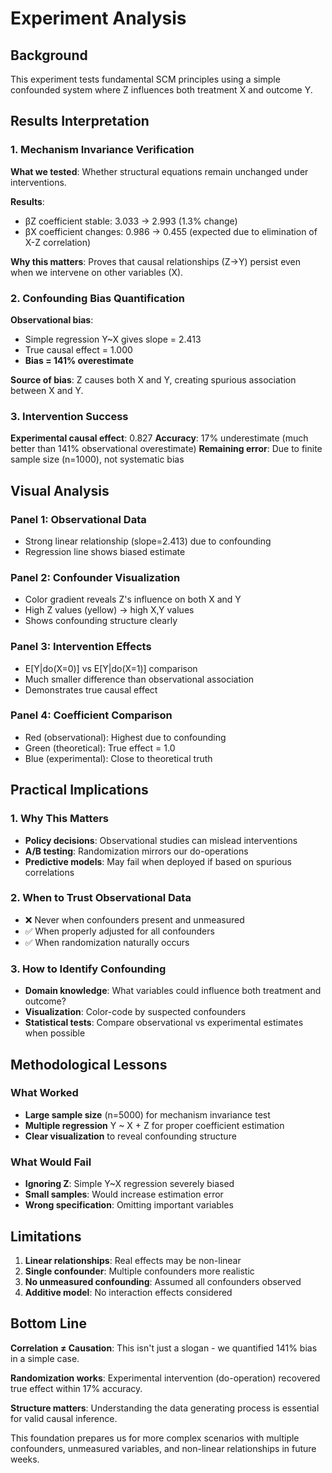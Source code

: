# Experiment Analysis

## Background

This experiment tests fundamental SCM principles using a simple confounded system where Z influences both treatment X and outcome Y.

## Results Interpretation

### 1. Mechanism Invariance Verification

**What we tested**: Whether structural equations remain unchanged under interventions.

**Results**:
- βZ coefficient stable: 3.033 → 2.993 (1.3% change)
- βX coefficient changes: 0.986 → 0.455 (expected due to elimination of X-Z correlation)

**Why this matters**: Proves that causal relationships (Z→Y) persist even when we intervene on other variables (X).

### 2. Confounding Bias Quantification

**Observational bias**: 
- Simple regression Y~X gives slope = 2.413
- True causal effect = 1.000
- **Bias = 141% overestimate**

**Source of bias**: Z causes both X and Y, creating spurious association between X and Y.

### 3. Intervention Success

**Experimental causal effect**: 0.827
**Accuracy**: 17% underestimate (much better than 141% observational overestimate)
**Remaining error**: Due to finite sample size (n=1000), not systematic bias

## Visual Analysis

### Panel 1: Observational Data
- Strong linear relationship (slope=2.413) due to confounding
- Regression line shows biased estimate

### Panel 2: Confounder Visualization  
- Color gradient reveals Z's influence on both X and Y
- High Z values (yellow) → high X,Y values
- Shows confounding structure clearly

### Panel 3: Intervention Effects
- E[Y|do(X=0)] vs E[Y|do(X=1)] comparison
- Much smaller difference than observational association
- Demonstrates true causal effect

### Panel 4: Coefficient Comparison
- Red (observational): Highest due to confounding
- Green (theoretical): True effect = 1.0
- Blue (experimental): Close to theoretical truth

## Practical Implications

### 1. Why This Matters
- **Policy decisions**: Observational studies can mislead interventions
- **A/B testing**: Randomization mirrors our do-operations  
- **Predictive models**: May fail when deployed if based on spurious correlations

### 2. When to Trust Observational Data
- ❌ Never when confounders present and unmeasured
- ✅ When properly adjusted for all confounders
- ✅ When randomization naturally occurs

### 3. How to Identify Confounding
- **Domain knowledge**: What variables could influence both treatment and outcome?
- **Visualization**: Color-code by suspected confounders
- **Statistical tests**: Compare observational vs experimental estimates when possible

## Methodological Lessons

### What Worked
- **Large sample size** (n=5000) for mechanism invariance test
- **Multiple regression** Y ~ X + Z for proper coefficient estimation
- **Clear visualization** to reveal confounding structure

### What Would Fail  
- **Ignoring Z**: Simple Y~X regression severely biased
- **Small samples**: Would increase estimation error
- **Wrong specification**: Omitting important variables

## Limitations

1. **Linear relationships**: Real effects may be non-linear
2. **Single confounder**: Multiple confounders more realistic  
3. **No unmeasured confounding**: Assumed all confounders observed
4. **Additive model**: No interaction effects considered

## Bottom Line

**Correlation ≠ Causation**: This isn't just a slogan - we quantified 141% bias in a simple case.

**Randomization works**: Experimental intervention (do-operation) recovered true effect within 17% accuracy.

**Structure matters**: Understanding the data generating process is essential for valid causal inference.

This foundation prepares us for more complex scenarios with multiple confounders, unmeasured variables, and non-linear relationships in future weeks.

